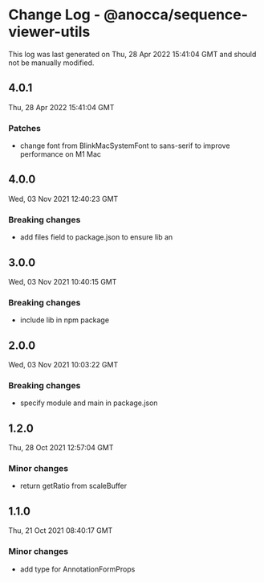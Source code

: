 # Change Log - @anocca/sequence-viewer-utils

This log was last generated on Thu, 28 Apr 2022 15:41:04 GMT and should not be manually modified.

## 4.0.1
Thu, 28 Apr 2022 15:41:04 GMT

### Patches

- change font from BlinkMacSystemFont to sans-serif to improve performance on M1 Mac

## 4.0.0
Wed, 03 Nov 2021 12:40:23 GMT

### Breaking changes

- add files field to package.json to ensure lib an

## 3.0.0
Wed, 03 Nov 2021 10:40:15 GMT

### Breaking changes

- include lib in npm package

## 2.0.0
Wed, 03 Nov 2021 10:03:22 GMT

### Breaking changes

- specify module and main in package.json

## 1.2.0
Thu, 28 Oct 2021 12:57:04 GMT

### Minor changes

- return getRatio from scaleBuffer

## 1.1.0
Thu, 21 Oct 2021 08:40:17 GMT

### Minor changes

- add type for AnnotationFormProps

